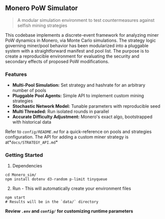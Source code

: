 ## Monero PoW Simulator
> A modular simulation environment to test countermeasures against selfish mining strategies

This codebase implements a discrete-event framework for analyzing miner PoW dynamics in Monero, via Monte Carlo simulations. The strategy logic governing miner/pool behavior has been modularized into a pluggable system with a straightforward manifest and pool list. The purpose is to create a reproducible environment for evaluating the security and secondary effects of proposed PoW modifications.

### Features
- **Multi-Pool Simulation:**  Set strategy and hashrate for an arbitrary number of pools
- **Pluggable Pool Agents:**  Simple API to implement custom mining strategies
- **Stochastic Network Model:**  Tunable parameters with reproducible seed
- **Multi Threaded:** Run isolated rounds in parallel
- **Accurate Difficulty Adjustment:**  Monero's exact algo, bootstrapped with historical data

Refer to *`config/README.md`* for a quick-reference on pools and strategies configuration. The API for adding a custom miner strategy is at*`docs/STRATEGY_API.md`*

### Getting Started
1. Dependencies
```
cd Monero_sim/
npm install dotenv d3-random p-limit tinyqueue
```
2. Run - This will automatically create your environment files
```
npm start
# Results will be in the `data/` directory   
```
**Review *`.env`* and *`config/`* for customizing runtime parameters**

